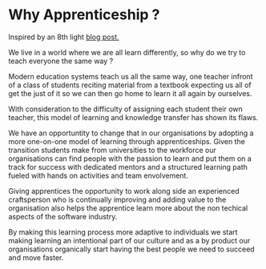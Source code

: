 # Why Apprenticeship ?

Inspired by an 8th light [blog post.](https://8thlight.com/blog/lihsuan-lung/2012/02/13/why-apprenticeship.html) 

We live in a world where we are all learn differently, so why do we try to teach everyone the same way ? 

Modern education systems teach us all the same way, one teacher infront of a class of students reciting material from a textbook expecting us all of get the just of it so we can then go home to learn it all again by ourselves. 

With consideration to the difficulty of assigning each student their own teacher, this model of learning and knowledge transfer has shown its flaws. 

We have an opportuntity to change that in our organisations by adopting a more one-on-one model of learning through apprenticeships. Given the transition students make from universities to the workforce our organisations can find people with the passion to learn and put them on a track for success with dedicated mentors and a structured learning path fueled with hands on activities and team envolvement.

Giving apprentices the opportunity to work along side an experienced craftsperson who is continually improving and adding value to the organisation also helps the apprentice learn more about the non techical aspects of the software industry. 

By making this learning process more adaptive to individuals we start making learning an intentional part of our culture and as a by product our organisations organically start having the best people we need to succeed and move faster. 